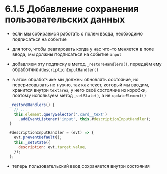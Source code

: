 # 6.1.5 Добавление сохранения пользовательских данных

- если мы собираемся работать с полем ввода, необходимо подписаться на событие

- для того, чтобы реагировать когда у нас что-то меняется в поле ввода, мы должны подписаться на событие `input`

- добавляем эту подписку в метод `_restoreHandlers()`, передаём ему обработчик `#descriptionInputHandler()`

- в этом обработчике мы должны обновлять состояние, но перерисовывать не нужно, так как текст, который мы вводим, хранится внутри `textarea`, у него своё состояние из коробки, поэтому используем метод `_setState()`, а не `updateElement()`

```js
  _restoreHandlers() {
    // ...
    this.element.querySelector('.card__text')
      .addEventListener('input', this.#descriptionInputHandler);
  }

  #descriptionInputHandler = (evt) => {
    evt.preventDefault();
    this._setState({
      description: evt.target.value,
    });
  };
```

- теперь пользовательский ввод сохраняется внутри состояния